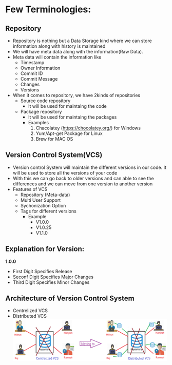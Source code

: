 # Few Terminologies:

## Repository
- Repository is nothing but a Data Storage kind where we can store information along with history is maintained
- We will have meta data along with the information(Raw Data).
- Meta data will contain the information like
    - Timestamp
    - Owner Information
    - Commit ID
    - Commit Message
    - Changes
    - Versions
- When it comes to repository, we have 2kinds of repositories
    - Source code repository
        - It will be used for maintaing the code
    - Package repository
        - It will be used for maintaing the packages
        - Examples
            1. Chacolatey (https://chocolatey.org/) for Windows
            2. Yum/Apt-get Package for Linux
            3. Brew for MAC OS
## Version Control System(VCS)
- Version control System will maintain the different versions in our code. It will be used to store all the versions of your code
- With this we can go back to older versions and can able to see the differences and we can move from one version to another version
- Features of VCS
    - Repository (Meta-data)
    - Multi User Support
    - Sychonization Option
    - Tags for different versions
        - Example
            - V1.0.0
            - V1.0.25
            - V1.1.0
## Explanation for Version:
**1.0.0**
- First Digit Specifies Release
- Seconf Digit Specifies Major Changes
- Third Digit Specifies Minor Changes

## Architecture of Version Control System
- Centrelized VCS
- Distributed VCS
![Privew](./Images/Orchitecture%20of%20VCS.png)